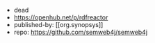 
- dead
- https://openhub.net/p/rdfreactor
- published-by: [[org.synopsys]]
- repo: https://github.com/semweb4j/semweb4j